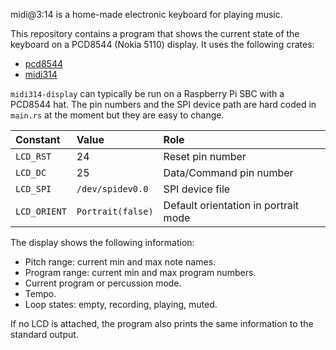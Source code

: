 
midi@3:14 is a home-made electronic keyboard for playing music.

This repository contains a program that shows the current state of the keyboard
on a PCD8544 (Nokia 5110) display. It uses the following crates:

* [pcd8544](https://github.com/tiliosys/pcd8544-rust)
* [midi314](https://github.com/tiliosys/midi314-lib)

`midi314-display` can typically be run on a Raspberry Pi SBC with a PCD8544 hat.
The pin numbers and the SPI device path are hard coded in `main.rs` at the moment but they are easy to change.

| Constant     | Value             | Role                                 |
|:-------------|:------------------|:-------------------------------------|
| `LCD_RST`    | 24                | Reset pin number                     |
| `LCD_DC`     | 25                | Data/Command pin number              |
| `LCD_SPI`    | `/dev/spidev0.0`  | SPI device file                      |
| `LCD_ORIENT` | `Portrait(false)` | Default orientation in portrait mode |

The display shows the following information:

* Pitch range: current min and max note names.
* Program range: current min and max program numbers.
* Current program or percussion mode.
* Tempo.
* Loop states: empty, recording, playing, muted.

If no LCD is attached, the program also prints the same information to the standard output.

